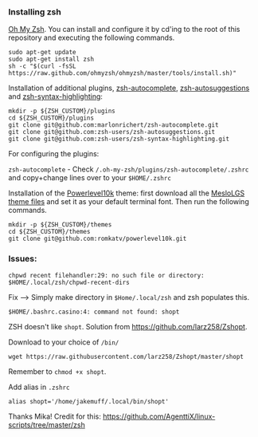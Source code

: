 ### Installing zsh

[Oh My Zsh](https://ohmyz.sh/).
You can install and configure it by cd'ing to the root
of this repository and executing the following commands.

```
sudo apt-get update
sudo apt-get install zsh
sh -c "$(curl -fsSL https://raw.github.com/ohmyzsh/ohmyzsh/master/tools/install.sh)"
```

Installation of additional plugins,
[zsh-autocomplete](https://github.com/marlonrichert/zsh-autocomplete),
[zsh-autosuggestions](https://github.com/zsh-users/zsh-autosuggestions)
and
[zsh-syntax-highlighting](https://github.com/zsh-users/zsh-syntax-highlighting):
```
mkdir -p ${ZSH_CUSTOM}/plugins
cd ${ZSH_CUSTOM}/plugins
git clone git@github.com:marlonrichert/zsh-autocomplete.git
git clone git@github.com:zsh-users/zsh-autosuggestions.git
git clone git@github.com:zsh-users/zsh-syntax-highlighting.git
```

For configuring the plugins:

`zsh-autocomplete` - Check `/.oh-my-zsh/plugins/zsh-autocomplete/.zshrc` and copy+change lines over to your `$HOME/.zshrc`



Installation of the
[Powerlevel10k](https://github.com/romkatv/powerlevel10k) theme:
first download all the
[MesloLGS theme files](https://github.com/romkatv/powerlevel10k#meslo-nerd-font-patched-for-powerlevel10k)
and set it as your default terminal font.
Then run the following commands.
```
mkdir -p ${ZSH_CUSTOM}/themes
cd ${ZSH_CUSTOM}/themes
git clone git@github.com:romkatv/powerlevel10k.git
```

### Issues: 

```
chpwd recent filehandler:29: no such file or directory: $HOME/.local/zsh/chpwd-recent-dirs
```

Fix --> Simply make directory in `$Home/.local/zsh` and zsh populates this. 

```
$HOME/.bashrc.casino:4: command not found: shopt
```
ZSH doesn't like `shopt`. Solution from https://github.com/larz258/Zshopt. 

Download to your choice of `/bin/`
```
wget https://raw.githubusercontent.com/larz258/Zshopt/master/shopt
```

Remember to `chmod +x shopt`.

Add alias in `.zshrc`

```
alias shopt='/home/jakemuff/.local/bin/shopt'
```

Thanks Mika! Credit for this: https://github.com/AgenttiX/linux-scripts/tree/master/zsh

